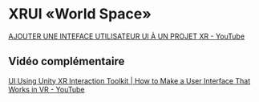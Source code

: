 # XRUI «World Space»

[AJOUTER UNE INTEFACE UTILISATEUR UI À UN PROJET XR - YouTube](https://www.youtube.com/watch?v=MXoCJCoSk4I)

## Vidéo complémentaire

[UI Using Unity XR Interaction Toolkit | How to Make a User Interface That Works in VR - YouTube](https://www.youtube.com/watch?v=BZt74PVb7sM)